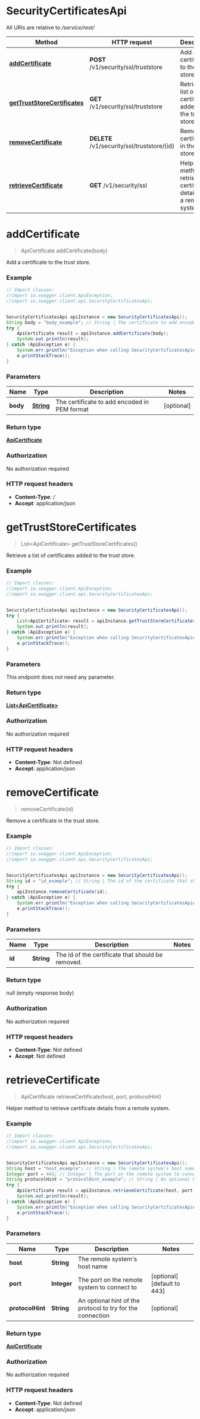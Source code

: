 # SecurityCertificatesApi

All URIs are relative to */service/rest/*

Method | HTTP request | Description
------------- | ------------- | -------------
[**addCertificate**](SecurityCertificatesApi.md#addCertificate) | **POST** /v1/security/ssl/truststore | Add a certificate to the trust store.
[**getTrustStoreCertificates**](SecurityCertificatesApi.md#getTrustStoreCertificates) | **GET** /v1/security/ssl/truststore | Retrieve a list of certificates added to the trust store.
[**removeCertificate**](SecurityCertificatesApi.md#removeCertificate) | **DELETE** /v1/security/ssl/truststore/{id} | Remove a certificate in the trust store.
[**retrieveCertificate**](SecurityCertificatesApi.md#retrieveCertificate) | **GET** /v1/security/ssl | Helper method to retrieve certificate details from a remote system.

<a name="addCertificate"></a>
# **addCertificate**
> ApiCertificate addCertificate(body)

Add a certificate to the trust store.

### Example
```java
// Import classes:
//import io.swagger.client.ApiException;
//import io.swagger.client.api.SecurityCertificatesApi;


SecurityCertificatesApi apiInstance = new SecurityCertificatesApi();
String body = "body_example"; // String | The certificate to add encoded in PEM format
try {
    ApiCertificate result = apiInstance.addCertificate(body);
    System.out.println(result);
} catch (ApiException e) {
    System.err.println("Exception when calling SecurityCertificatesApi#addCertificate");
    e.printStackTrace();
}
```

### Parameters

Name | Type | Description  | Notes
------------- | ------------- | ------------- | -------------
 **body** | [**String**](String.md)| The certificate to add encoded in PEM format | [optional]

### Return type

[**ApiCertificate**](ApiCertificate.md)

### Authorization

No authorization required

### HTTP request headers

 - **Content-Type**: */*
 - **Accept**: application/json

<a name="getTrustStoreCertificates"></a>
# **getTrustStoreCertificates**
> List&lt;ApiCertificate&gt; getTrustStoreCertificates()

Retrieve a list of certificates added to the trust store.

### Example
```java
// Import classes:
//import io.swagger.client.ApiException;
//import io.swagger.client.api.SecurityCertificatesApi;


SecurityCertificatesApi apiInstance = new SecurityCertificatesApi();
try {
    List<ApiCertificate> result = apiInstance.getTrustStoreCertificates();
    System.out.println(result);
} catch (ApiException e) {
    System.err.println("Exception when calling SecurityCertificatesApi#getTrustStoreCertificates");
    e.printStackTrace();
}
```

### Parameters
This endpoint does not need any parameter.

### Return type

[**List&lt;ApiCertificate&gt;**](ApiCertificate.md)

### Authorization

No authorization required

### HTTP request headers

 - **Content-Type**: Not defined
 - **Accept**: application/json

<a name="removeCertificate"></a>
# **removeCertificate**
> removeCertificate(id)

Remove a certificate in the trust store.

### Example
```java
// Import classes:
//import io.swagger.client.ApiException;
//import io.swagger.client.api.SecurityCertificatesApi;


SecurityCertificatesApi apiInstance = new SecurityCertificatesApi();
String id = "id_example"; // String | The id of the certificate that should be removed.
try {
    apiInstance.removeCertificate(id);
} catch (ApiException e) {
    System.err.println("Exception when calling SecurityCertificatesApi#removeCertificate");
    e.printStackTrace();
}
```

### Parameters

Name | Type | Description  | Notes
------------- | ------------- | ------------- | -------------
 **id** | **String**| The id of the certificate that should be removed. |

### Return type

null (empty response body)

### Authorization

No authorization required

### HTTP request headers

 - **Content-Type**: Not defined
 - **Accept**: Not defined

<a name="retrieveCertificate"></a>
# **retrieveCertificate**
> ApiCertificate retrieveCertificate(host, port, protocolHint)

Helper method to retrieve certificate details from a remote system.

### Example
```java
// Import classes:
//import io.swagger.client.ApiException;
//import io.swagger.client.api.SecurityCertificatesApi;


SecurityCertificatesApi apiInstance = new SecurityCertificatesApi();
String host = "host_example"; // String | The remote system's host name
Integer port = 443; // Integer | The port on the remote system to connect to
String protocolHint = "protocolHint_example"; // String | An optional hint of the protocol to try for the connection
try {
    ApiCertificate result = apiInstance.retrieveCertificate(host, port, protocolHint);
    System.out.println(result);
} catch (ApiException e) {
    System.err.println("Exception when calling SecurityCertificatesApi#retrieveCertificate");
    e.printStackTrace();
}
```

### Parameters

Name | Type | Description  | Notes
------------- | ------------- | ------------- | -------------
 **host** | **String**| The remote system&#x27;s host name |
 **port** | **Integer**| The port on the remote system to connect to | [optional] [default to 443]
 **protocolHint** | **String**| An optional hint of the protocol to try for the connection | [optional]

### Return type

[**ApiCertificate**](ApiCertificate.md)

### Authorization

No authorization required

### HTTP request headers

 - **Content-Type**: Not defined
 - **Accept**: application/json

